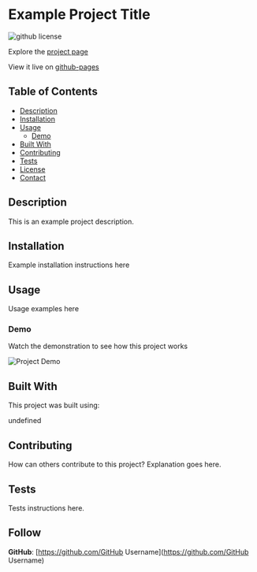 # Example Project Title
  ![github license](https://img.shields.io/badge/license-AGPL%20v3-blue.svg)
   
  Explore the [project page](undefined)

  View it live on [github-pages](URL)

  ## Table of Contents
  - [Description](#description)
  - [Installation](#installation)
  - [Usage](#usage)
    - [Demo](#demo)
  - [Built With](#built-with)
  - [Contributing](#contributing)
  - [Tests](#tests)
  - [License](#license)
  - [Contact](#contact)

  ## Description

  This is an example project description. 

  ## Installation

  Example installation instructions here

  ## Usage 

  Usage examples here

  ### Demo

  Watch the demonstration to see how this project works

  ![Project Demo](undefined)

  ## Built With

  This project was built using:

  undefined


  ## Contributing

  How can others contribute to this project? Explanation goes here.

  ## Tests

  Tests instructions here.

  ## Follow

  **GitHub**: [https://github.com/GitHub Username](https://github.com/GitHub Username)

